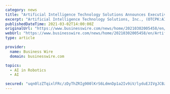```yaml
---
category: news
title: "Artificial Intelligence Technology Solutions Announces Executive Team Expansion"
excerpt: "Artificial Intelligence Technology Solutions, Inc., (OTCPK:AITX), today announced that Garett Parsons has appointed Steven Reinharz as CEO, CFO and Se"
publishedDateTime: 2021-03-02T14:00:00Z
originalUrl: "https://www.businesswire.com/news/home/20210302005458/en/Artificial-Intelligence-Technology-Solutions-Announces-Executive-Team-Expansion"
webUrl: "https://www.businesswire.com/news/home/20210302005458/en/Artificial-Intelligence-Technology-Solutions-Announces-Executive-Team-Expansion"
type: article

provider:
  name: Business Wire
  domain: businesswire.com

topics:
  - AI in Robotics
  - AI

secured: "uqn0lzZTqixlFRc/zDyThZRIg900lKrS6LdmnDp1a2Iv9iV/lyduEJIVgJCBzNkpKYJXTAjxnQmonI7hU9Qb5qd2hq5cR0ln1HEs3Nwi7jATcZOUrYf2nBiaXKpo43uXXOLfDOB/QfPZOWnygxOe4P/87qxJVVxwYTE5+HJ/RNdXpnGh+ieD1EPOJzla/QEghfeHbdA8zxG+2A7+PuK/zjnMUxqT3htb/FTIZyua+8dinuHM2AeDNyVd1tZw5tbIIg+hiTUTF4YlrkwY1d/ZSozUIuAOUxutF44jlaLjGzCQh76kqo7TKabhel6+U/z2Gc4jS+zSdh5MCPFlJAvkLhLdZ8lmCI4NycGO+MAUvSg=;4F6Z01vosUr7smLz2ICFBQ=="
---
```


